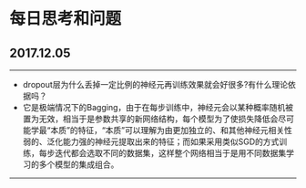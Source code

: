 # 每日思考和问题
## 2017.12.05
------
- dropout层为什么丢掉一定比例的神经元再训练效果就会好很多?有什么理论依据吗？
- 它是极端情况下的Bagging，由于在每步训练中，神经元会以某种概率随机被置为无效，相当于是参数共享的新网络结构，每个模型为了使损失降低会尽可能学最“本质”的特征，“本质”可以理解为由更加独立的、和其他神经元相关性弱的、泛化能力强的神经元提取出来的特征；而如果采用类似SGD的方式训练，每步迭代都会选取不同的数据集，这样整个网络相当于是用不同数据集学习的多个模型的集成组合。


------
